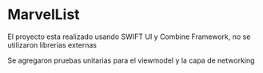 # MarvelList
El proyecto esta realizado usando SWIFT UI y Combine Framework, no se utilizaron librerias externas

Se agregaron pruebas unitarias para el viewmodel y la capa de networking
